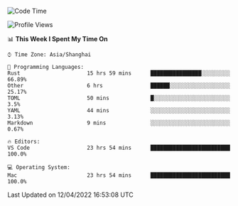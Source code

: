 <!--START_SECTION:waka-->
![Code Time](http://img.shields.io/badge/Code%20Time-1%2C225%20hrs%207%20mins-blue)

![Profile Views](http://img.shields.io/badge/Profile%20Views-18-blue)

📊 **This Week I Spent My Time On** 

```text
⌚︎ Time Zone: Asia/Shanghai

💬 Programming Languages: 
Rust                     15 hrs 59 mins      ████████████████░░░░░░░░░   66.89% 
Other                    6 hrs               ██████░░░░░░░░░░░░░░░░░░░   25.17% 
TOML                     50 mins             █░░░░░░░░░░░░░░░░░░░░░░░░   3.5% 
YAML                     44 mins             ░░░░░░░░░░░░░░░░░░░░░░░░░   3.13% 
Markdown                 9 mins              ░░░░░░░░░░░░░░░░░░░░░░░░░   0.67%

🔥 Editors: 
VS Code                  23 hrs 54 mins      █████████████████████████   100.0%

💻 Operating System: 
Mac                      23 hrs 54 mins      █████████████████████████   100.0%

```


 Last Updated on 12/04/2022 16:53:08 UTC
<!--END_SECTION:waka-->
